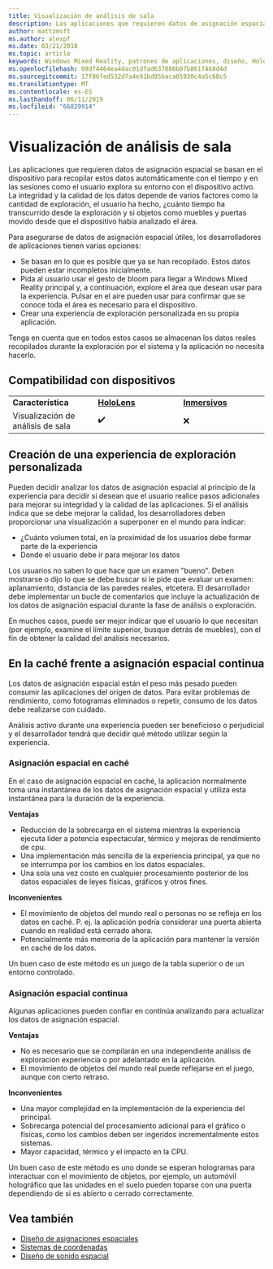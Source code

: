 ```yaml
---
title: Visualización de análisis de sala
description: Las aplicaciones que requieren datos de asignación espacial se basan en el dispositivo para recopilar estos datos automáticamente con el tiempo y en las sesiones como el usuario explora su entorno con el dispositivo activo.
author: mattzmsft
ms.author: alexpf
ms.date: 03/21/2018
ms.topic: article
keywords: Windows Mixed Reality, patrones de aplicaciones, diseño, HoloLens, examen de sala, espacial de asignación, superficie reconstrucción, Live mesh
ms.openlocfilehash: 09df4464ea4dac01dfad637886b07b861f468d4d
ms.sourcegitcommit: 17f86fed532d7a4e91bd95baca05930c4a5c68c5
ms.translationtype: MT
ms.contentlocale: es-ES
ms.lasthandoff: 06/11/2019
ms.locfileid: "66829914"
---
```

# <a name="room-scan-visualization"></a>Visualización de análisis de sala

Las aplicaciones que requieren datos de asignación espacial se basan en el dispositivo para recopilar estos datos automáticamente con el tiempo y en las sesiones como el usuario explora su entorno con el dispositivo activo. La integridad y la calidad de los datos depende de varios factores como la cantidad de exploración, el usuario ha hecho, ¿cuánto tiempo ha transcurrido desde la exploración y si objetos como muebles y puertas movido desde que el dispositivo había analizado el área.

Para asegurarse de datos de asignación espacial útiles, los desarrolladores de aplicaciones tienen varias opciones:
* Se basan en lo que es posible que ya se han recopilado. Estos datos pueden estar incompletos inicialmente.
* Pida al usuario usar el gesto de bloom para llegar a Windows Mixed Reality principal y, a continuación, explore el área que desean usar para la experiencia. Pulsar en el aire pueden usar para confirmar que se conoce toda el área es necesario para el dispositivo.
* Crear una experiencia de exploración personalizada en su propia aplicación.

Tenga en cuenta que en todos estos casos se almacenan los datos reales recopilados durante la exploración por el sistema y la aplicación no necesita hacerlo.

## <a name="device-support"></a>Compatibilidad con dispositivos

<table>
    <colgroup>
    <col width="33%" />
    <col width="33%" />
    <col width="33%" />
    </colgroup>
    <tr>
        <td><strong>Característica</strong></td>
        <td><a href="hololens-hardware-details.md"><strong>HoloLens</strong></a></td>
        <td><a href="immersive-headset-hardware-details.md"><strong>Inmersivos</strong></a></td>
    </tr>
     <tr>
        <td>Visualización de análisis de sala</td>
        <td>✔️</td>
        <td>❌</td>
    </tr>
</table>



## <a name="building-a-custom-scanning-experience"></a>Creación de una experiencia de exploración personalizada

Pueden decidir analizar los datos de asignación espacial al principio de la experiencia para decidir si desean que el usuario realice pasos adicionales para mejorar su integridad y la calidad de las aplicaciones. Si el análisis indica que se debe mejorar la calidad, los desarrolladores deben proporcionar una visualización a superponer en el mundo para indicar:
* ¿Cuánto volumen total, en la proximidad de los usuarios debe formar parte de la experiencia
* Donde el usuario debe ir para mejorar los datos

Los usuarios no saben lo que hace que un examen "bueno". Deben mostrarse o dijo lo que se debe buscar si le pide que evaluar un examen: aplanamiento, distancia de las paredes reales, etcetera. El desarrollador debe implementar un bucle de comentarios que incluye la actualización de los datos de asignación espacial durante la fase de análisis o exploración.

En muchos casos, puede ser mejor indicar que el usuario lo que necesitan (por ejemplo, examine el límite superior, busque detrás de muebles), con el fin de obtener la calidad del análisis necesarios.

## <a name="cached-versus-continuous-spatial-mapping"></a>En la caché frente a asignación espacial continua

Los datos de asignación espacial están el peso más pesado pueden consumir las aplicaciones del origen de datos. Para evitar problemas de rendimiento, como fotogramas eliminados o repetir, consumo de los datos debe realizarse con cuidado.

Análisis activo durante una experiencia pueden ser beneficioso o perjudicial y el desarrollador tendrá que decidir qué método utilizar según la experiencia.

### <a name="cached-spatial-mapping"></a>Asignación espacial en caché

En el caso de asignación espacial en caché, la aplicación normalmente toma una instantánea de los datos de asignación espacial y utiliza esta instantánea para la duración de la experiencia.

**Ventajas**
* Reducción de la sobrecarga en el sistema mientras la experiencia ejecuta líder a potencia espectacular, térmico y mejoras de rendimiento de cpu.
* Una implementación más sencilla de la experiencia principal, ya que no se interrumpa por los cambios en los datos espaciales.
* Una sola una vez costo en cualquier procesamiento posterior de los datos espaciales de leyes físicas, gráficos y otros fines.

**Inconvenientes**
* El movimiento de objetos del mundo real o personas no se refleja en los datos en caché. P. ej. la aplicación podría considerar una puerta abierta cuando en realidad está cerrado ahora.
* Potencialmente más memoria de la aplicación para mantener la versión en caché de los datos.

Un buen caso de este método es un juego de la tabla superior o de un entorno controlado.

### <a name="continuous-spatial-mapping"></a>Asignación espacial continua

Algunas aplicaciones pueden confiar en continúa analizando para actualizar los datos de asignación espacial.

**Ventajas**
* No es necesario que se compilarán en una independiente análisis de exploración experiencia o por adelantado en la aplicación.
* El movimiento de objetos del mundo real puede reflejarse en el juego, aunque con cierto retraso.

**Inconvenientes**
* Una mayor complejidad en la implementación de la experiencia del principal.
* Sobrecarga potencial del procesamiento adicional para el gráfico o físicas, como los cambios deben ser ingeridos incrementalmente estos sistemas.
* Mayor capacidad, térmico y el impacto en la CPU.

Un buen caso de este método es uno donde se esperan hologramas para interactuar con el movimiento de objetos, por ejemplo, un automóvil holográfico que las unidades en el suelo pueden toparse con una puerta dependiendo de si es abierto o cerrado correctamente.

## <a name="see-also"></a>Vea también
* [Diseño de asignaciones espaciales](spatial-mapping-design.md)
* [Sistemas de coordenadas](coordinate-systems.md)
* [Diseño de sonido espacial](spatial-sound-design.md)
